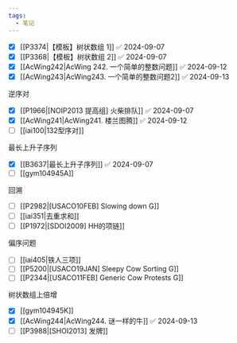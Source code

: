 ```yaml
---
tags:
  - 笔记
---
```

- [x] [[P3374|【模板】树状数组 1]] ✅ 2024-09-07
- [x] [[P3368|【模板】树状数组 2]] ✅ 2024-09-07
- [x] [[AcWing242|AcWing 242. 一个简单的整数问题]] ✅ 2024-09-12
- [x] [[AcWing243|AcWing243. 一个简单的整数问题2]] ✅ 2024-09-13

逆序对
- [x] [[P1966|[NOIP2013 提高组] 火柴排队]] ✅ 2024-09-07
- [x] [[AcWing241|AcWing241. 楼兰图腾]] ✅ 2024-09-12
- [ ] [[iai100|132型序对]]

最长上升子序列
- [x] [[B3637|最长上升子序列]] ✅ 2024-09-07
- [ ] [[gym104945A]]

回溯
- [ ] [[P2982|[USACO10FEB] Slowing down G]]
- [ ] [[iai351|去重求和]]
- [ ] [[P1972|[SDOI2009] HH的项链]]

偏序问题
- [ ] [[iai405|铁人三项]]
- [ ] [[P5200|[USACO19JAN] Sleepy Cow Sorting G]]
- [ ] [[P2344|[USACO11FEB] Generic Cow Protests G]]

树状数组上倍增
- [x] [[gym104945K]]
- [x] [[AcWing244|AcWing244. 谜一样的牛]] ✅ 2024-09-13
- [ ] [[P3988|[SHOI2013] 发牌]]
